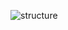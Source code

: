 
![structure](https://user-images.githubusercontent.com/101091687/161389459-fffcc693-2dd2-43e5-8a36-49209fee6e58.png)
